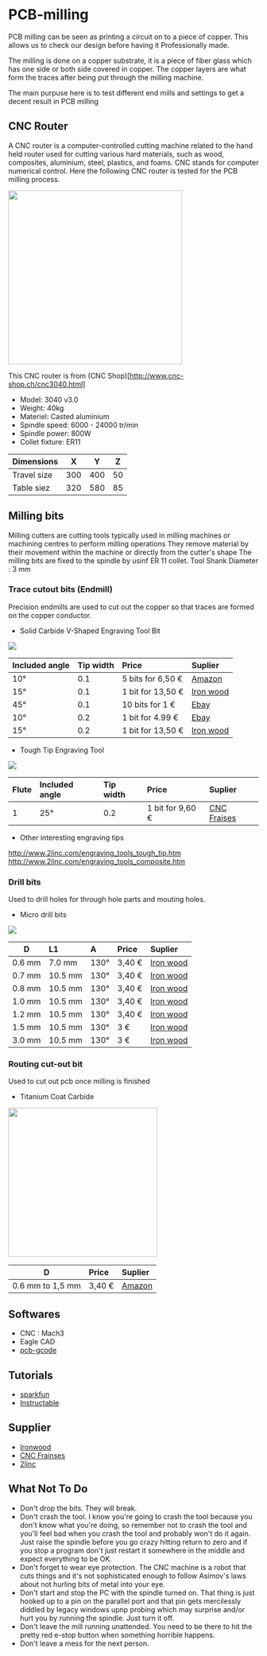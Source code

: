 # PCB-milling

PCB milling can be seen as printing a circuit on to a piece of copper. This allows us to
check our design before having it Professionally made.

The milling is done on a copper substrate, it is a piece of fiber glass which has one side or both side covered in copper. The copper layers are what form the traces after being put through the milling machine.

The main purpuse here is to test different end mills and settings to get a decent result in PCB milling

## CNC Router

A CNC router is a computer-controlled cutting machine related to the hand held router used for cutting various hard materials, such as wood, composites, aluminium, steel, plastics, and foams. CNC stands for computer numerical control.
Here the following CNC router is tested for the PCB milling process.

<img src="http://www.cnc-shop.ch/user/cimage/3040-03.jpg" width="350">

This CNC router is from (CNC Shop)[http://www.cnc-shop.ch/cnc3040.html]

* Model: 3040 v3.0
* Weight: 40kg
* Materiel: Casted aluminium
* Spindle speed: 6000 - 24000 tr/min
* Spindle power: 800W
* Collet fixture: ER11

Dimensions |  X  |  Y  |  Z  |
-----------|-----|-----|-----|
Travel size| 300 | 400 |  50
Table siez | 320 | 580 |  85

## Milling bits

Milling cutters are cutting tools typically used in milling machines or machining centres to perform milling operations They remove material by their movement within the machine or directly from the cutter's shape
The milling bits are fixed to the spindle by usinf ER 11 collet.
Tool Shank Diameter : 3 mm

### Trace cutout bits (Endmill)

Precision endmills are used to cut out the copper so that traces
are formed on the copper conductor.

* Solid Carbide V-Shaped Engraving Tool Bit

<img src="http://www.2linc.com/images/dim-microprofiler_1-8.jpg">

Included angle | Tip width | Price | Suplier
---------------|:----------|:------|:-----
       10°     |    0.1    | 5 bits for 6,50 € |[Amazon](https://www.amazon.fr/gp/product/B00D3GU558/ref=oh_aui_detailpage_o03_s00?ie=UTF8&psc=1) |
       15°     |    0.1    | 1 bit for 13,50 € |[Iron wood](http://www.ironwood-distribution.com/stylets_diametre_3/stylet_d3_angle_15%C2%B0/stylet-ve-diametre-a15-e0-10-p-3842.html) |
       45°     |    0.1    | 10 bits for 1 € |[Ebay](https://www.ebay.com/itm/1-5-10PCS-Carbure-Gravure-CNC-PCB-45-0-1mm-Fraise-Foret-Couteau-Plat-3-17MM/322578275122?ssPageName=STRK%3AMEBIDX%3AIT&var=511564367365&_trksid=p2057872.m2749.l2649) |
       10°     |    0.2    | 1 bit for 4.99 € |[Ebay](https://www.ebay.com/itm/%C3%98-3x10-X-0-2mm-type-V-Burins-de-GRAVURE-pour-cnc-machine-Graveur/391434920942?ssPageName=STRK%3AMEBIDX%3AIT&_trksid=p2057872.m2749.l2649) |
       15°     |    0.2    | 1 bit for 13,50 € |[Iron wood](http://www.ironwood-distribution.com/stylets_diametre_3/stylet_d3_angle_15%C2%B0/stylet-ve-diametre-a15-e0-10-p-3842.html) |

* Tough Tip Engraving Tool

<img src="http://www.2linc.com/images/dim-tough-tipAL_1-8.jpg">

Flute | Included angle | Tip width | Price | Suplier
:-----|:---------------|:----------|:------|:-----
 1    |       25°      |    0.2    | 1 bit for 9,60 € |[CNC Fraises](https://www.cncfraises.fr/pointes-javelots-1-dent-evo/237-pointe-javelot-1-dent-25-degres-gravure-circuit-imprime.html) |

* Other interesting engraving tips

http://www.2linc.com/engraving_tools_tough_tip.htm
http://www.2linc.com/engraving_tools_composite.htm

### Drill bits

Used to drill holes for through hole parts and mouting holes.

* Micro drill bits

<img src="http://www.ironwood-distribution.com/UserFiles/Image/CNC_PLUS/MICROS_FORETS/Micro_forets_Schema.jpg">

D      | L1     | A     |  Price | Suplier
-------|:-------|:------|:-------|:--------
0.6 mm |7.0 mm  |  130° |3,40 €  |[Iron wood](http://www.ironwood-distribution.com/outils_fraisage/micros_forets/micro-foret-60-17-hss-p-3165.html) |
0.7 mm |10.5 mm |  130° |3,40 €  |[Iron wood](http://www.ironwood-distribution.com/outils_fraisage/micros_forets/micro-foret-70-17-hss-p-3167.html)
0.8 mm |10.5 mm |  130° |3,40 €  |[Iron wood](http://www.ironwood-distribution.com/outils_fraisage/micros_forets/micro-foret-80-17-hss-p-3169.html)
1.0 mm |10.5 mm |  130° |3,40 €  |[Iron wood](http://www.ironwood-distribution.com/outils_fraisage/micros_forets/micro-foret-17-hss-p-3173.html)
1.2 mm |10.5 mm |  130° |3,40 €  |[Iron wood](http://www.ironwood-distribution.com/outils_fraisage/micros_forets/micro-foret-20-17-hss-p-3177.html)
1.5 mm |10.5 mm |  130° |3 €     |[Iron wood](http://www.ironwood-distribution.com/outils_fraisage/micros_forets/micro-foret-50-17-hss-p-3181.html)
3.0 mm |10.5 mm |  130° |3 €     |[Iron wood](http://www.ironwood-distribution.com/outils_fraisage/micros_forets/micro-foret-00-17-hss-p-3196.html)

### Routing cut-out bit

Used to cut out pcb once milling is finished

* Titanium Coat Carbide

<img src="https://images-na.ssl-images-amazon.com/images/I/311p6lzq7rL._SX425_.jpg" width="300px">

D                |  Price | Suplier
-----------------|:-------|:-----------
0.6 mm to 1,5 mm |3,40 €  |[Amazon](https://www.amazon.fr/gp/product/B00OPY6R6I/ref=oh_aui_detailpage_o02_s00?ie=UTF8&psc=1) |


## Softwares

* CNC : Mach3
* Eagle CAD
* [pcb-gcode](http://pcbgcode.org/list.php?12)

## Tutorials

* [sparkfun](https://learn.sparkfun.com/tutorials/using-eagle-schematic)
* [Instructable](http://www.instructables.com/id/Make-your-own-PCBs-on-an-inexpensive-desktop-CNC-m/)

## Supplier

* [Ironwood](http://www.ironwood-distribution.com/outils_fraisage-c-20.html)
* [CNC Frainses](https://www.cncfraises.fr/)
* [2linc](http://www.2linc.com/)


## What Not To Do
* Don't drop the bits. They will break.
* Don't crash the tool. I know you're going to crash the tool because you don't know what you're doing, so remember not to crash the tool and you'll feel bad when you crash the tool and probably won't do it again. Just raise the spindle before you go crazy hitting return to zero and if you stop a program don't just restart it somewhere in the middle and expect everything to be OK.
* Don't forget to wear eye protection. The CNC machine is a robot that cuts things and it's not sophisticated enough to follow Asimov's laws about not hurling bits of metal into your eye.
* Don't start and stop the PC with the spindle turned on. That thing is just hooked up to a pin on the parallel port and that pin gets mercilessly diddled by legacy windows upnp probing which may surprise and/or hurt you by running the spindle. Just turn it off.
* Don't leave the mill running unattended. You need to be there to hit the pretty red e-stop button when something horrible happens.
* Don't leave a mess for the next person.
